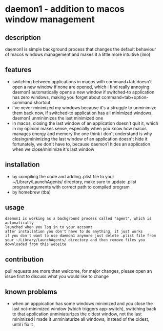 # daemon1 - addition to macos window management

## description
daemon1 is simple background process that changes the default behaviour of macos windows management and makes it a little more intuitive (imo)

## features
-   switching between applications in macos with command+tab doesn't open a new window if none are opened, which i find really annoying 
    daemon1 automatically opens a new window if switched-to application has zero windows, making you forget about command+tab+option-command shortcut
-   i've never minimized my windows because it's a struggle to unminimize them back
    now, if switched-to application has all minimized windows, daemon1 unminimizes the last minimized one
-   in macos, closing the last window of an application doesn't quit it, which in my opinion makes sense, especially when you know how macos manages energy and memory
    the one think i don't understand is why closing/minimizing the last window of an application doesn't hide it
    fortunately, we don't have to, because daemon1 hides an application when we close/minimize it's last window

## installation
-   by compiling the code and adding .plist file to your ~/Library/LaunchAgents/ directory,
    make sure to update .plist programarguments with correct path to compiled program
-   by homebrew (tba)

## usage
    daemon1 is working as a background process called "agent", which is automatically
    launched when you log in to your account
    after installation you don't have to do anything, it just works
    if you don't want to use daemon1 anymore just delete .plist file from your ~/Library/LaunchAgents/ directory and then remove files you downloaded from this website
    
## contribution 
pull requests are more than welcome, for major changes, please open an issue first to discuss what you would like to change

## known problems 
-   when an apppication has some windows minimized and you close the last not-minimized window (which triggers app-switch), switching back to that 
    application unminiaturizes the oldest window, not the last minimized
    i made it unminiaturize all windows, instead of the oldest, until i fix it


